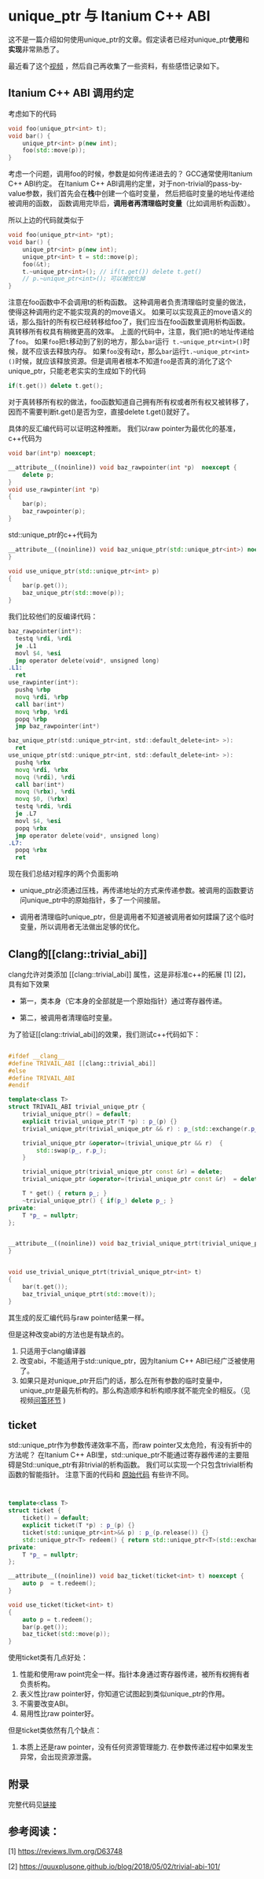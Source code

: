 # unique_ptr 与 Itanium C++ ABI

这不是一篇介绍如何使用unique_ptr的文章。假定读者已经对unique_ptr**使用**和**实现**非常熟悉了。

最近看了这个[视频](https://www.youtube.com/watch?v=rHIkrotSwcc) ，然后自己再收集了一些资料，有些感悟记录如下。

## Itanium C++ ABI 调用约定

考虑如下的代码
```c++
void foo(unique_ptr<int> t);
void bar() {
    unique_ptr<int> p(new int);
    foo(std::move(p));
}
```
考虑一个问题，调用foo的时候，参数是如何传递进去的？
GCC通常使用Itanium C++ ABI约定。
在Itanium C++ ABI调用约定里，对于non-trivial的pass-by-value参数，我们首先会在**栈**中创建一个临时变量，
然后把临时变量的地址传递给被调用的函数，
函数调用完毕后，**调用者再清理临时变量**（比如调用析构函数）。

所以上边的代码就类似于
```c++
void foo(unique_ptr<int> *pt);
void bar() {
    unique_ptr<int> p(new int);
    unique_ptr<int> t = std::move(p);
    foo(&t);
    t.~unique_ptr<int>(); // if(t.get()) delete t.get()
    // p.~unique_ptr<int>(); 可以被优化掉
}
```
注意在foo函数中不会调用t的析构函数。
这种调用者负责清理临时变量的做法，使得这种调用约定不能实现真的的move语义。
如果可以实现真正的move语义的话，那么指针的所有权已经转移给foo了，我们应当在foo函数里调用析构函数。
真转移所有权具有稍微更高的效率。
上面的代码中，注意，我们把`t`的地址传递给了`foo`。
如果`foo`把`t`移动到了别的地方，那么`bar`运行` t.~unique_ptr<int>()`时候，就不应该去释放内存。
如果`foo`没有动`t`，那么`bar`运行`t.~unique_ptr<int>()`时候，就应该释放资源。但是调用者根本不知道`foo`是否真的消化了这个unique_ptr，只能老老实实的生成如下的代码
```c++
if(t.get()) delete t.get();
```
对于真转移所有权的做法，foo函数知道自己拥有所有权或者所有权又被转移了，因而不需要判断t.get()是否为空，直接delete t.get()就好了。

具体的反汇编代码可以证明这种推断。
我们以raw pointer为最优化的基准，c++代码为
```c++
void bar(int*p) noexcept;

__attribute__((noinline)) void baz_rawpointer(int *p)  noexcept {
    delete p;
}
void use_rawpinter(int *p)
{
    bar(p);
    baz_rawpointer(p);
}
```
std::unique_ptr的c++代码为
```c++
__attribute__((noinline)) void baz_unique_ptr(std::unique_ptr<int>) noexcept {    
}

void use_unique_ptr(std::unique_ptr<int> p)
{
    bar(p.get());
    baz_unique_ptr(std::move(p));
}
```

我们比较他们的反编译代码：
        
```asm
baz_rawpointer(int*):
  testq %rdi, %rdi
  je .L1
  movl $4, %esi
  jmp operator delete(void*, unsigned long)
.L1:
  ret
use_rawpinter(int*):
  pushq %rbp
  movq %rdi, %rbp
  call bar(int*)
  movq %rbp, %rdi
  popq %rbp
  jmp baz_rawpointer(int*)
```

```asm
baz_unique_ptr(std::unique_ptr<int, std::default_delete<int> >):
  ret
use_unique_ptr(std::unique_ptr<int, std::default_delete<int> >):
  pushq %rbx
  movq %rdi, %rbx
  movq (%rdi), %rdi
  call bar(int*)
  movq (%rbx), %rdi
  movq $0, (%rbx)
  testq %rdi, %rdi
  je .L7
  movl $4, %esi
  popq %rbx
  jmp operator delete(void*, unsigned long)
.L7:
  popq %rbx
  ret

```

现在我们总结对程序的两个负面影响

- unique_ptr必须通过压栈，再传递地址的方式来传递参数。被调用的函数要访问unique_ptr中的原始指针，多了一个间接层。

- 调用者清理临时unique_ptr，但是调用者不知道被调用者如何蹂躏了这个临时变量，所以调用者无法做出足够的优化。

## Clang的[[clang::trivial_abi]]

clang允许对类添加 [[clang::trivial_abi]] 属性，这是非标准c++的拓展 [1] [2]，具有如下效果

- 第一，类本身（它本身的全部就是一个原始指针）通过寄存器传递。

- 第二，被调用者清理临时变量。

为了验证[[clang::trivial_abi]]的效果，我们测试c++代码如下：

```c++

#ifdef __clang__ 
#define TRIVAIL_ABI [[clang::trivial_abi]]
#else
#define TRIVAIL_ABI
#endif

template<class T>
struct TRIVAIL_ABI trivial_unique_ptr {
    trivial_unique_ptr() = default;
    explicit trivial_unique_ptr(T *p) : p_(p) {}    
    trivial_unique_ptr(trivial_unique_ptr && r) : p_(std::exchange(r.p_, nullptr)) { }    

    trivial_unique_ptr &operator=(trivial_unique_ptr && r)  {
        std::swap(p_, r.p_);
    }    

    trivial_unique_ptr(trivial_unique_ptr const &r) = delete;  
    trivial_unique_ptr &operator=(trivial_unique_ptr const &r)  = delete;

    T * get() { return p_; }
    ~trivial_unique_ptr() { if(p_) delete p_; }
private:
    T *p_ = nullptr;
};


__attribute__((noinline)) void baz_trivial_unique_ptrt(trivial_unique_ptr<int>) noexcept {
}


void use_trivial_unique_ptrt(trivial_unique_ptr<int> t)
{
    bar(t.get());
    baz_trivial_unique_ptrt(std::move(t));
}
```

其生成的反汇编代码与raw pointer结果一样。


但是这种改变abi的方法也是有缺点的。 
1. 只适用于clang编译器
2. 改变abi，不能适用于std::unique_ptr，因为Itanium C++ ABI已经广泛被使用了。
3. 如果只是对unique_ptr开后门的话，那么在所有参数的临时变量中，unique_ptr是最先析构的。那么构造顺序和析构顺序就不能完全的相反。（见视频[问答环节](https://www.youtube.com/watch?v=rHIkrotSwcc) )


## ticket

std::unique_ptr作为参数传递效率不高，而raw pointer又太危险，有没有折中的方法呢？
在Itanium C++ ABI里，std::unique_ptr不能通过寄存器传递的主要阻碍是Std::unique_ptr有非trivial的析构函数。
我们可以实现一个只包含trivial析构函数的智能指针。
注意下面的代码和 [原始代码](https://quuxplusone.github.io/blog/2019/09/21/ticket-for-unique-ptr/) 有些许不同。
```c++


template<class T>
struct ticket {
    ticket() = default;
    explicit ticket(T *p) : p_(p) {}
    ticket(std::unique_ptr<int>&& p) : p_(p.release()) {}
    std::unique_ptr<T> redeem() { return std::unique_ptr<T>(std::exchange(p_, nullptr)); }
private:
    T *p_ = nullptr;
};

__attribute__((noinline)) void baz_ticket(ticket<int> t) noexcept {
    auto p  = t.redeem();
}

void use_ticket(ticket<int> t)
{
    auto p = t.redeem();
    bar(p.get());
    baz_ticket(std::move(p));
}

```

使用ticket类有几点好处：
1. 性能和使用raw point完全一样。指针本身通过寄存器传递，被所有权拥有者负责析构。
2. 表义性比raw pointer好，你知道它试图起到类似unique_ptr的作用。
3. 不需要改变ABI。
4. 易用性比raw pointer好。

但是ticket类依然有几个缺点：

1. 本质上还是raw pointer，没有任何资源管理能力. 在参数传递过程中如果发生异常，会出现资源泄露。



## 附录
完整代码见[链接](https://godbolt.org/#z:OYLghAFBqd5QCxAYwPYBMCmBRdBLAF1QCcAaPECAM1QDsCBlZAQwBtMQBGAFlICsupVs1qhkAUgBMAISnTSAZ0ztkBPHUqZa6AMKpWAVwC2tEAFZSW9ABk8tTADljAI0zEQAZk6kADqgWE6rR6hibmvv6BdLb2Tkau7l6KypiqQQwEzMQEIcamFkoqanQZWQQxji5unt4Kmdm5YQX15XaV8dVeAJSKqAbEyBwA5FIedsiGWADU4h46RphGJACes9jiAAwAgqPjk5gzc2zAJIQIRmubO9sEiz7Ct7M6E8wKClMAKpfbdcQGqlM1MgANaYAgzADssm2U1hgLwILBEC6hwAIlMsFRmAZWARZtCtnCppgAB73BGEeGIggQD5TABUPhRICmPgA%2BhAmZDZBDUVciUDQTS6ugQCADLQ8ABHAyYNk%2BAjEJ52PEedaSABsUg1rOZrI5PgAdMQUq9MMiUeIoVa%2BTC4SKxRLpbL5Yqnl81VMTVhFsjuV6wf1aFMHeLJTK5QqlXMPdgIKHScgECJgOb2aQprQcawo10uvjIbatj5iHgAG7MW4gflwumMtlozPZqP4q421vbNuSMZUTFTNlsl6iAczTvdzFtT4AJQAkgA1LYz6xsrbSGczMyyTdD0AgRXlvBsNnMZx4cRmPkXrseZRKa8T%2BzT%2BeL5ermfXqx4Kht7YAel/owPgcHyzguS4rmuG5btIO5ivuZaHqwx6nuel5FlctxGPclaYE8LxvJ83xbL8/zgiBz7gW%2BgKlghR5OhGrrENyNawvBiFsvRLpRn6szopi2K4h2hJwqS5LIJSbF0eGXGKrSDJciy7Kcpa1q8kSLHUQeUnOpGsmSUhnG6Ux2ral6epKQmJJJim5rEIa6ZNqwOaKnm/o2upnZ2qxNHsYZjEzJqqA%2BG4lYkLxED6Rx0lGQFWqamZsJWgSRJEqGCgAO7MD4nJshmdnsvmHjJXC7klV5o7Cd5WkGdFjERT52kMVGUxoLQdSxcQloeHxKSPEViXlZFfnNdqQUhUQ0aovV1VRTp/mte12qdYl3UYr1uFFT%2BlWfAyUypjSKnSAGBBBvqBbtuVAB%2BQ21dxh1TF%2BOUolg7C3Gd/UXcWNE4dW5V1uyjZZk5LabZ2vJCVtVxlqgeDoFMzhZBAKqMiitCoImmAKhD2wDpW%2B7OAYtwDlAaN2KwbSudDsPw8wABebLEMw6V%2BCqbhI/Q8kopm6NWZj4JJRpL1ggcPgQ%2BD2xU3DBhKAzTM%2BKzxDs%2BCKNtta5UI4rTJCUSCP04zzMw/QbNa6DOzi9cFu4wQ%2BOE3KHIQKTtDk/YlMw3DuuzU1smhsNbpzCqayozzgwKv6ZVm%2BhEtu1M0tyr7is%2B7dfs6AHnpa2DxWwhrnKGvtFra3CHvx/GBCiiASxlmmeZi5HlvHtbpYE0T9uO87mCu9THs3XNUY0t3XvRin9CB9zGOhwLYO11D0ex2y/cydk020TVPfJ6n2CAvmGcadnBC50i1emzrdNzw1K8D8KpdihX5oEIfBKfVtVs283JOG23HfuyfgpIj/qpD6qDed9R683Hmrba2IiCshWuiPe3pMC%2BkKg/c209qazz/hFBEQplTD09HfVWmcpiQNQNA3igJjSYB9EYZEBcs6IyNHne%2BO9v5YKRKGG%2BykkGq1rkMHorAQBDDMEMUgpghgbGEagAROg5ByBDH0AYBxRicGEQQAR4i8ykGBJ4MwhoPCSG4JITgEJuAbA1JqDYEILD8KGNwYRojxGkEkUMYRCgQAbFIKosRvDSBwFgEgNAWE8DsDIBQCAAT5bBJAMATgGxJCkCoEE24xBXEQGcGo4Rp5aBZGWAI5RpAAkLHoAAeSdjkrxpAsBGBTOwdJFS8AmjSJXVx5TSSpFtrk4RrNrF5PJs4RmxBlh6CwB0jxpYjDpJ6DQegTA2AcB4PwQQwhRAoBkTIIQeBnCuMgD0IKxQ2oCIALRFI8FMA5IpeISBkHIIxLiUhpA0BAKwjRTBGMsNoCocQEieAABwRACHs55XAIR/KiLQD5VREi/MKKkPZpQGj6DyEC5IRR0gtHBR0SFigWiAteXUMo6KvkeG%2BT0BQ8jBhcD4QIoRIjalOJJN8jUByNTcD2sgZAUwYmGkkFMCAuBCAkACkkKYehAnBMFZwFE0irkyBURMnoWi9GGg1GYb53ZvkQg8CYgAnBsTgmohACNsaQcZMT3H2IkQIlxbiPETJ8TARAKBUCircOQSg4SgnVB3JwGJ3gEm4jcCktJ5TMnZJGQUrQBASmsDKQ4yp1ThixvqTC8smBmkONacgdpQw8ldJGb0/pgyMDDDyfucZXjJl0EYCwGp8yBBxKWWIVZ8helbORI4hUQRmlHJOWc0uFym03ORcmh5TyEVhG8FYAl1RuAeBBQCsdLy51BCne4GdQ77m0DhTkBdghoUbq3SuzwwK8XwtCIuk9rRYgQqPSSslczKWCLsbSgR9LGXMpag2jlnBDQbENJwHlfKJriozCKiJbhBWSElU22V5b5WeEkD%2BoxZgZ3fLMFq5lWq9UGpsU%2B8pTirXuM8eoh9khcMOPwza2DpBK7JKCCAbgQA)

## 参考阅读：
[1] https://reviews.llvm.org/D63748

[2] https://quuxplusone.github.io/blog/2018/05/02/trivial-abi-101/




